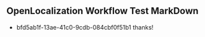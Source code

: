 ## OpenLocalization Workflow Test MarkDown
* bfd5ab1f-13ae-41c0-9cdb-084cbf0f51b1 thanks!

<!--HONumber=Jul16_HO5-->


